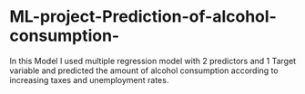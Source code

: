 # ML-project-Prediction-of-alcohol-consumption-
In this Model I used multiple regression model with 2 predictors and 1 Target variable and predicted the amount of alcohol consumption according to increasing taxes and unemployment rates. 
